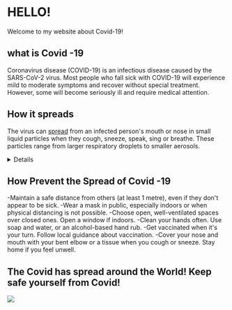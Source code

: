 # HELLO! 
Welcome to my website about Covid-19!

## what is Covid -19

Coronavirus disease (COVID-19) is an infectious disease caused by the SARS-CoV-2 virus.
Most people who fall sick with COVID-19 will experience mild to moderate symptoms and recover without special treatment. However, some will become seriously ill and require medical attention.

## How it spreads

The virus can [spread](https://www.who.int/news-room/questions-and-answers/item/coronavirus-disease-covid-19-how-is-it-transmitted) from an infected person's mouth or nose in small liquid particles when they cough, sneeze, speak, sing or breathe. These particles range from larger respiratory droplets to smaller aerosols.
<Details>
You can be infected by breathing in the virus if you are near someone who has COVID-19, or by touching a contaminated surface and then your eyes, nose or mouth. The virus spreads more easily indoors and in crowded settings.
</Details>

## How Prevent the Spread of Covid -19 
-Maintain a safe distance from others (at least 1 metre), even if they don't appear to be sick.
-Wear a mask in public, especially indoors or when physical distancing is not possible.
-Choose open, well-ventilated spaces over closed ones. Open a window if indoors.
-Clean your hands often. Use soap and water, or an alcohol-based hand rub.
-Get vaccinated when it's your turn. Follow local guidance about vaccination.
-Cover your nose and mouth with your bent elbow or a tissue when you cough or sneeze.
Stay home if you feel unwell.

## The Covid has spread around the World! Keep safe yourself from Covid!

![](meme2.png)













